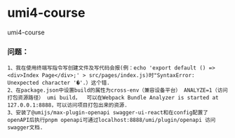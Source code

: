 # umi4-course
umi4-course
### 问题：
    1、我在使用终端写指令写创建文件及写代码会报(例：echo 'export default () => <div>Index Page</div>;' > src/pages/index.js)时"SyntaxError: Unexpected character '�'.）这个错.
    2、在package.json中设置build的属性为cross-env（兼容设备平台） ANALYZE=1（访问打包资源路径） umi build，  可以在Webpack Bundle Analyzer is started at 127.0.0.1:8888，可以访问项目打包出来的资源.
    3、安装了@umijs/max-plugin-openapi swagger-ui-react和在config配置了openAPI后执行pnpm openapi可通过localhost:8888/umi/plugin/openapi 访问swagger文档.
